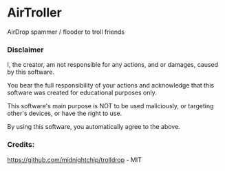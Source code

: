 # AirTroller
AirDrop spammer / flooder to troll friends

### Disclaimer
I, the creator, am not responsible for any actions, and or damages, caused by this software.

You bear the full responsibility of your actions and acknowledge that this software was created for educational purposes only.

This software's main purpose is NOT to be used maliciously, or targeting other's devices, or have the right to use.

By using this software, you automatically agree to the above.


### Credits:
https://github.com/midnightchip/trolldrop - MIT
